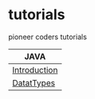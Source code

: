 # tutorials

pioneer coders tutorials

| JAVA  |
| ------------- |
| [Introduction](./java/1-introduction/introduction_tutorial.md)  |
| [DatatTypes](./java/2-datatypes/datatypes_tutorial.md)  |

